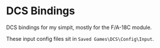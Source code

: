 # DCS Bindings

DCS bindings for my simpit, mostly for the F/A-18C module.

These input config files sit in `Saved Games\DCS\Config\Input`.

